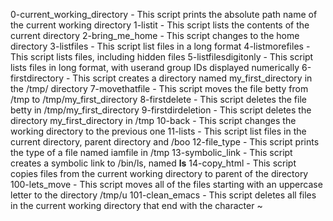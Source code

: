 0-current_working_directory - This script prints the absolute path name of the current working directory
1-listit - This script lists the contents of the current directory
2-bring_me_home - This script changes to the home directory
3-listfiles - This script list files in a long format
4-listmorefiles - This script lists files, including hidden files
5-listfilesdigitonly - This script lists files in long format, with userand group IDs displayed numerically
6-firstdirectory - This script creates a directory named my_first_directory in the /tmp/ directory
7-movethatfile - This script moves the file betty from /tmp to /tmp/my_first_directory
8-firstdelete - This script deletes the file betty in /tmp/my_first_directory
9-firstdirdeletion - This script deletes the directory my_first_directory in /tmp
10-back - This script changes the working directory to the previous one
11-lists - This script list files in the current directory, parent directory and /boo
12-file_type - This script prints the type of a file named iamfile in /tmp
13-symbolic_link - This script creates a symbolic link to /bin/ls, named __ls__
14-copy_html - This script copies files from the current working directory to parent of the directory
100-lets_move - This script moves all of the files starting with an uppercase letter to the directory /tmp/u
101-clean_emacs - This script deletes all files in the current working directory that end with the character ~
